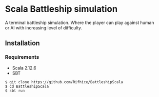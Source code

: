 # Scala Battleship simulation

A terminal battleship simulation. Where the player can play against human or AI with increasing level of difficulty.

## Installation

### Requirements
* Scala 2.12.6
* SBT

```
$ git clone https://github.com/Rifhice/BattleshipScala
$ cd BattleshipScala
$ sbt run
```